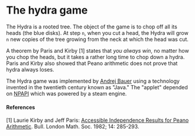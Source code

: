 # The hydra game

The Hydra is a rooted tree. The object of the game is to chop off all its heads (the blue disks). At step `n`, when you cut a head, the Hydra will grow `n` new copies of the tree growing from the neck at which the head was cut.

A theorem by Paris and Kirby [1] states that *you always win*, no matter how you chop the heads, but it takes a rather long time to chop down a hydra. Paris and Kirby also showed that Peano arithmetic does not prove that hydra always loses.

The Hydra game was implemented by [Andrej Bauer](http://andrej.com/) using a technology invented in the twentieth century known as "Java." The "applet" depended on [NPAPI](https://en.wikipedia.org/wiki/NPAPI) which was powered by a steam engine.

#### References

[1] Laurie Kirby and Jeff Paris: [Accessible Independence Results for Peano Arithmetic](http://faculty.baruch.cuny.edu/lkirby/accessible_independence_results.pdf). Bull. London Math. Soc. 1982; 14: 285-293.

